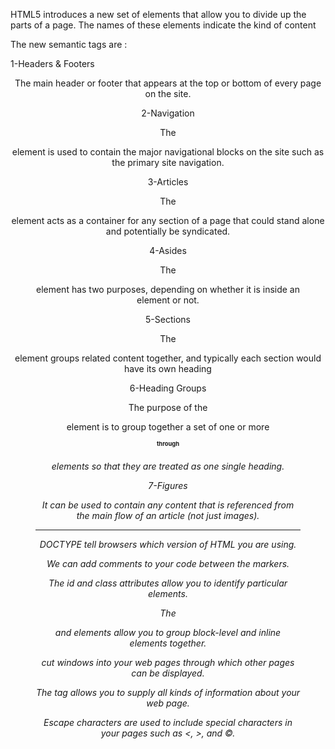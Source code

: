 
HTML5 introduces a new set of elements that allow you to divide up the parts of a page. The names of these elements indicate the kind of content

The new semantic tags are :

1-Headers & Footers 
<header> <footer> The main header or footer that appears at the top or bottom of every page on the site.

2-Navigation <nav>

 The <nav> element is used to contain the major navigational blocks on the site such as the primary site navigation.

3-Articles <article>

 The <article> element acts as a container for any section of a page that could stand alone and potentially be syndicated.

4-Asides <aside> 

The <aside> element has two purposes, depending on whether it is inside an <article> element or not.

5-Sections <section>

 The <section> element groups related content together, and typically each section would have its own heading

6-Heading Groups <hgroup>

The purpose of the <hgroup> element is to group together a set of one or more <h1> through <h6> elements so that they are treated as one single heading. 

7-Figures <figure> <fig caption> 

It can be used to contain any content that is referenced from the main flow of an article (not just images). 

_____________________________________________________________________________________________

DOCTYPE tell browsers which version of HTML you are using.

 We can add comments to your code between the <!-- and --> markers.

The id and class attributes allow you to identify particular elements.

The <div> and <span> elements allow you to group block-level and inline elements together.

<iframes> cut windows into your web pages through which other pages can be displayed.

The <meta> tag allows you to supply all kinds of information about your web page.

Escape characters are used to include special characters in your pages such as <, >, and ©.